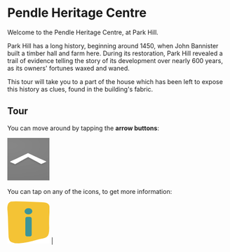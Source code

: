 # Pendle Heritage Centre
Welcome to the Pendle Heritage Centre, at Park Hill.  

Park Hill has a long history, beginning around 1450, when John Bannister built a timber hall and farm here. During its restoration, Park Hill revealed a trail of evidence telling the story of its development over nearly 600 years, as its owners' fortunes waxed and waned.

This tour will take you to a part of the house which has been left to expose this history as clues, found in the building's fabric. 

## Tour
You can move around by tapping the **arrow buttons**: 

![arrows](./nav_arrow.png)  

You can tap on any of the icons, to get more information:

![stories](./stories.png) |


